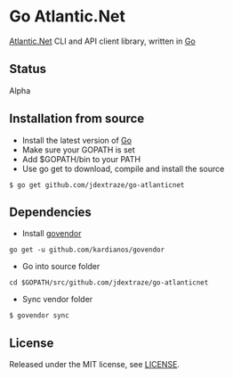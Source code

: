 # Go Atlantic.Net

[Atlantic.Net](https://atlantic.net) CLI and API client library, written in [Go](https://golang.org)

## Status

Alpha

## Installation from source

* Install the latest version of [Go](https://golang.org)
* Make sure your GOPATH is set
* Add $GOPATH/bin to your PATH
* Use go get to download, compile and install the source
```
$ go get github.com/jdextraze/go-atlanticnet
```

## Dependencies

* Install [govendor](https://github.com/kardianos/govendor)
```
go get -u github.com/kardianos/govendor
```
* Go into source folder
```
cd $GOPATH/src/github.com/jdextraze/go-atlanticnet
```
* Sync vendor folder
```
$ govendor sync
```

## License

Released under the MIT license, see [LICENSE](https://github.com/jdextraze/go-atlanticnet/blob/master/LICENSE).